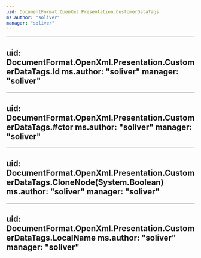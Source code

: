 ```yaml
---
uid: DocumentFormat.OpenXml.Presentation.CustomerDataTags
ms.author: "soliver"
manager: "soliver"
---
```


---
uid: DocumentFormat.OpenXml.Presentation.CustomerDataTags.Id
ms.author: "soliver"
manager: "soliver"
---

---
uid: DocumentFormat.OpenXml.Presentation.CustomerDataTags.#ctor
ms.author: "soliver"
manager: "soliver"
---

---
uid: DocumentFormat.OpenXml.Presentation.CustomerDataTags.CloneNode(System.Boolean)
ms.author: "soliver"
manager: "soliver"
---

---
uid: DocumentFormat.OpenXml.Presentation.CustomerDataTags.LocalName
ms.author: "soliver"
manager: "soliver"
---
